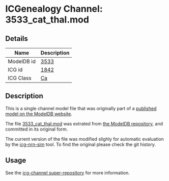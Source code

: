 # ICGenealogy Channel: 3533\_cat\_thal.mod

## Details

Name | Description
---- | -----------
ModelDB id | [3533](http://senselab.med.yale.edu/ModelDB/ShowModel.cshtml?model=3533)
ICG id | [1842](http://icg.neurotheory.ox.ac.uk/channels/3/1842)
ICG Class | [Ca](http://icg.neurotheory.ox.ac.uk/channels/3)

## Description

This is a single channel model file that was originally part of a [published model on the ModelDB website](http://senselab.med.yale.edu/mModelDB/ShowModel.cshtml?model=3533).


The file [3533\_cat\_thal.mod](3533_cat_thal.mod) was extrated from [the ModelDB repository](http://senselab.med.yale.edu/ModelDB/ShowModel.cshtml?model=3533), and committed in its original form.

The current version of the file was modified slighly for automatic evaluation by the [icg-nrn-sim](https://github.com/icgenealogy/icg-nrn-sim) tool. To find the original please check the git history.


## Usage

See the [icg-channel super-repository](https://github.com/icgenealogy/icg-channels) for more information.
